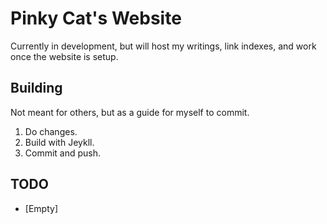 # Pinky Cat's Website
Currently in development, but will host my writings, link indexes, and work once the website is setup.

## Building
Not meant for others, but as a guide for myself to commit.

1. Do changes.
2. Build with Jeykll.
3. Commit and push.

## TODO
- [Empty]

